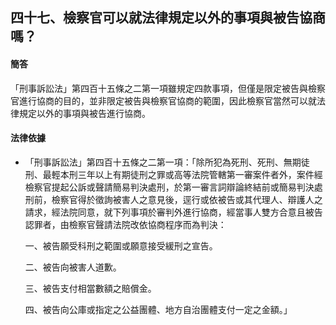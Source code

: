 ## 四十七、檢察官可以就法律規定以外的事項與被告協商嗎？

#### 簡答
「刑事訴訟法」第四百十五條之二第一項雖規定四款事項，但僅是限定被告與檢察官進行協商的目的，並非限定被告與檢察官協商的範圍，因此檢察官當然可以就法律規定以外的事項與被告進行協商。

#### 法律依據

* 「刑事訴訟法」第四百十五條之二第一項：「除所犯為死刑、死刑、無期徒刑、最輕本刑三年以上有期徒刑之罪或高等法院管轄第一審案件者外，案件經檢察官提起公訴或聲請簡易判決處刑，於第一審言詞辯論終結前或簡易判決處刑前，檢察官得於徵詢被害人之意見後，逕行或依被告或其代理人、辯護人之請求，經法院同意，就下列事項於審判外進行協商，經當事人雙方合意且被告認罪者，由檢察官聲請法院改依協商程序而為判決：

   一、被告願受科刑之範圍或願意接受緩刑之宣告。

   二、被告向被害人道歉。

   三、被告支付相當數額之賠償金。

   四、被告向公庫或指定之公益團體、地方自治團體支付一定之金額。」

